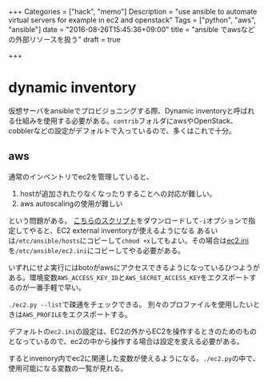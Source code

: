 +++
Categories = ["hack", "memo"]
Description = "use ansible to automate virtual servers for example in ec2 and openstack"
Tags = ["python", "aws", "ansible"]
date = "2016-08-26T15:45:36+09:00"
title = "ansible でawsなどの外部リソースを扱う"
draft = true

+++

# dynamic inventory

仮想サーバをansibleでプロビジョニングする際、Dynamic inventoryと呼ばれる仕組みを使用する必要がある。`contrib`フォルダにawsやOpenStack、cobblerなどの設定がデフォルトで入っているので、多くはこれで十分。

## aws

通常のインベントリでec2を管理していると、

1. hostが追加されたりなくなったりすることへの対応が難しい。
2. aws autoscalingの使用が難しい

という問題がある。
[こちらのスクリプト](https://raw.githubusercontent.com/ansible/ansible/devel/contrib/inventory/ec2.py)をダウンロードして`-i`オプションで指定してやると、EC2 external inventoryが使えるようになる
あるいは`/etc/ansible/hosts`にコピーして`chmod +x`してもよい。その場合は[ec2.ini](https://raw.githubusercontent.com/ansible/ansible/devel/contrib/inventory/ec2.ini)を`/etc/ansible/ec2.ini`にコピーしてやる必要がある。

いずれにせよ実行にはbotoがawsにアクセスできるようになっているひつようがある。環境変数`AWS_ACCESS_KEY_ID`と`AWS_SECRET_ACCESS_KEY`をエクスポートするのが一番手軽で早い。

`./ec2.py --list`で疎通をチェックできる。
別々のプロファイルを使用したいときは`AWS_PROFILE`をエクスポートする。

デフォルトの`ec2.ini`の設定は、EC2の外からEC2を操作するときのためのもの
となっているので、ec2の中から操作する場合は設定を変える必要がある。

するとinvenory内でec2に関連した変数が使えるようになる。`./ec2.py`の中で、使用可能になる変数の一覧が見れる。

